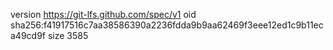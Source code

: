 version https://git-lfs.github.com/spec/v1
oid sha256:f41917516c7aa38586390a2236fdda9b9aa62469f3eee12ed1c9b11eca49cd9f
size 3585
